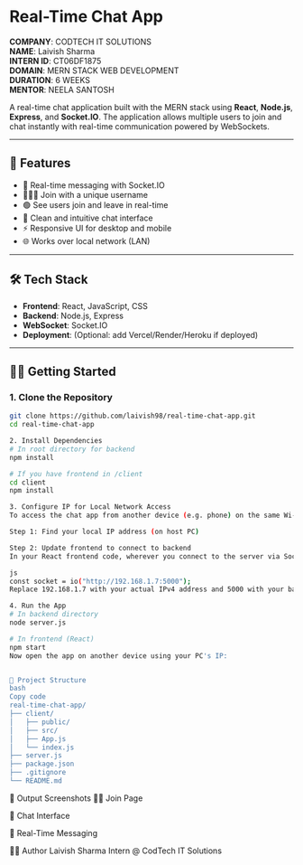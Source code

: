 # Real-Time Chat App

**COMPANY**: CODTECH IT SOLUTIONS  
**NAME**: Laivish Sharma  
**INTERN ID**: CT06DF1875  
**DOMAIN**: MERN STACK WEB DEVELOPMENT  
**DURATION**: 6 WEEKS  
**MENTOR**: NEELA SANTOSH  

A real-time chat application built with the MERN stack using **React**, **Node.js**, **Express**, and **Socket.IO**. The application allows multiple users to join and chat instantly with real-time communication powered by WebSockets.

---

## 🚀 Features

- 💬 Real-time messaging with Socket.IO  
- 🧑‍🤝‍🧑 Join with a unique username  
- 🟢 See users join and leave in real-time  
- 🧠 Clean and intuitive chat interface  
- ⚡ Responsive UI for desktop and mobile  
- 🌐 Works over local network (LAN)

---

## 🛠️ Tech Stack

- **Frontend**: React, JavaScript, CSS  
- **Backend**: Node.js, Express  
- **WebSocket**: Socket.IO  
- **Deployment**: (Optional: add Vercel/Render/Heroku if deployed)

---

## 🧑‍💻 Getting Started

### 1. Clone the Repository

```bash
git clone https://github.com/laivish98/real-time-chat-app.git
cd real-time-chat-app

2. Install Dependencies
# In root directory for backend
npm install

# If you have frontend in /client
cd client
npm install

3. Configure IP for Local Network Access
To access the chat app from another device (e.g. phone) on the same Wi-Fi:

Step 1: Find your local IP address (on host PC)

Step 2: Update frontend to connect to backend
In your React frontend code, wherever you connect to the server via Socket.IO:

js
const socket = io("http://192.168.1.7:5000");
Replace 192.168.1.7 with your actual IPv4 address and 5000 with your backend port.

4. Run the App 
# In backend directory
node server.js

# In frontend (React)
npm start
Now open the app on another device using your PC's IP:


📁 Project Structure
bash
Copy code
real-time-chat-app/
├── client/
│   ├── public/
│   ├── src/
│   ├── App.js
│   └── index.js
├── server.js
├── package.json
├── .gitignore
└── README.md


```
📸 Output Screenshots
🧑‍💻 Join Page

💬 Chat Interface

📡 Real-Time Messaging

👨‍💻 Author
Laivish Sharma
Intern @ CodTech IT Solutions

